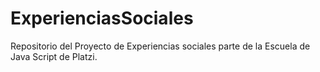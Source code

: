 # ExperienciasSociales
Repositorio del Proyecto de Experiencias sociales parte de la Escuela de Java Script de Platzi.
